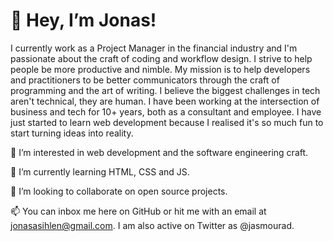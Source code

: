 # 👋 Hey, I’m Jonas!

I currently work as a Project Manager in the financial industry and I'm passionate about the craft of coding and workflow design. I strive to help people be more productive and nimble. My mission is to help developers and practitioners to be better communicators through the craft of programming and the art of writing. 
I believe the biggest challenges in tech aren't technical, they are human. I have been working at the intersection of business and tech for 10+ years, both as a consultant and employee. I have just started to learn web development because I realised it's so much fun to start turning ideas into reality.


👀 I’m interested in web development and the software engineering craft.

🌱 I’m currently learning HTML, CSS and JS.

💞️ I’m looking to collaborate on open source projects.

📫 You can inbox me here on GitHub or hit me with an email at jonasasihlen@gmail.com. I am also active on Twitter as @jasmourad.
